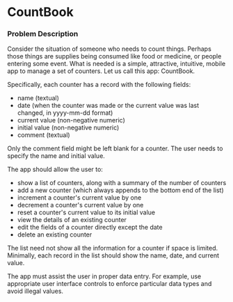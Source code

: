 # CountBook

### Problem Description

Consider the situation of someone who needs to count things. Perhaps those things are supplies being consumed like food or medicine, or people entering some event. What is needed is a simple, attractive, intuitive, mobile app to manage a set of counters. Let us call this app: CountBook.

Specifically, each counter has a record with the following fields:

* name (textual)
* date (when the counter was made or the current value was last changed, in yyyy-mm-dd format)
* current value (non-negative numeric)
* initial value (non-negative numeric)
* comment (textual)

Only the comment field might be left blank for a counter. The user needs to specify the name and initial value.

The app should allow the user to:

* show a list of counters, along with a summary of the number of counters
* add a new counter (which always appends to the bottom end of the list)
* increment a counter's current value by one
* decrement a counter's current value by one
* reset a counter's current value to its initial value
* view the details of an existing counter
* edit the fields of a counter directly except the date
* delete an existing counter

The list need not show all the information for a counter if space is limited. Minimally, each record in the list should show the name, date, and current value.

The app must assist the user in proper data entry. For example, use appropriate user interface controls to enforce particular data types and avoid illegal values.